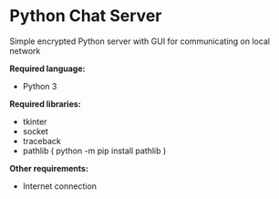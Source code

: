 # Python Chat Server

Simple encrypted Python server with GUI for communicating on local network

**Required language:**
- Python 3
  
**Required libraries:**
- tkinter
- socket
- traceback
- pathlib ( python -m pip install pathlib )

**Other requirements:**
- Internet connection
